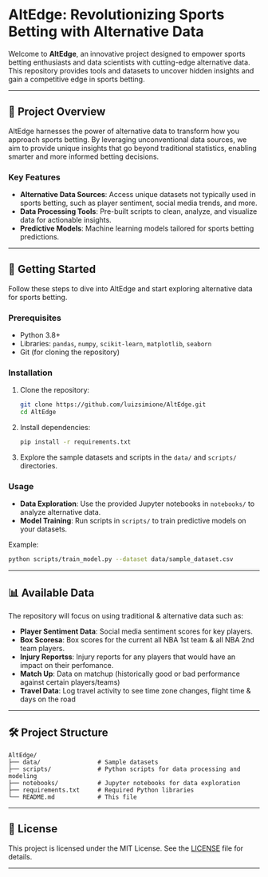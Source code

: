 # AltEdge: Revolutionizing Sports Betting with Alternative Data

Welcome to **AltEdge**, an innovative project designed to empower sports betting enthusiasts and data scientists with cutting-edge alternative data. This repository provides tools and datasets to uncover hidden insights and gain a competitive edge in sports betting.

---

## 🌟 Project Overview

AltEdge harnesses the power of alternative data to transform how you approach sports betting. By leveraging unconventional data sources, we aim to provide unique insights that go beyond traditional statistics, enabling smarter and more informed betting decisions.

### Key Features
- **Alternative Data Sources**: Access unique datasets not typically used in sports betting, such as player sentiment, social media trends, and more.
- **Data Processing Tools**: Pre-built scripts to clean, analyze, and visualize data for actionable insights.
- **Predictive Models**: Machine learning models tailored for sports betting predictions.

---

## 🚀 Getting Started

Follow these steps to dive into AltEdge and start exploring alternative data for sports betting.

### Prerequisites
- Python 3.8+
- Libraries: `pandas`, `numpy`, `scikit-learn`, `matplotlib`, `seaborn`
- Git (for cloning the repository)

### Installation
1. Clone the repository:
   ```bash
   git clone https://github.com/luizsimione/AltEdge.git
   cd AltEdge
   ```
2. Install dependencies:
   ```bash
   pip install -r requirements.txt
   ```
3. Explore the sample datasets and scripts in the `data/` and `scripts/` directories.

### Usage
- **Data Exploration**: Use the provided Jupyter notebooks in `notebooks/` to analyze alternative data.
- **Model Training**: Run scripts in `scripts/` to train predictive models on your datasets.

Example:
```bash
python scripts/train_model.py --dataset data/sample_dataset.csv
```

---

## 📊 Available Data

The repository will focus on using traditional & alternative data such as:
- **Player Sentiment Data**: Social media sentiment scores for key players.
- **Box Scoresa**: Box scores for the current all NBA 1st team & all NBA 2nd team players.
- **Injury Reportss**: Injury reports for any players that would have an impact on their perfomance.
- **Match Up**: Data on matchup (historically good or bad performance against certain players/teams)
- **Travel Data**: Log travel activity to see time zone changes, flight time & days on the road

---

## 🛠️ Project Structure

```
AltEdge/
├── data/                # Sample datasets
├── scripts/             # Python scripts for data processing and modeling
├── notebooks/           # Jupyter notebooks for data exploration
├── requirements.txt     # Required Python libraries
└── README.md            # This file
```

---

## 📜 License

This project is licensed under the MIT License. See the [LICENSE](LICENSE) file for details.

---

